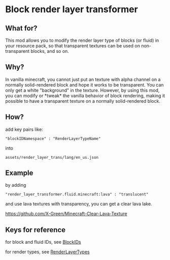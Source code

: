 # Block render layer transformer

## What for?

This mod allows you to modify the render layer type of blocks (or fluid) in your resource pack, 
so that transparent textures can be used on non-transparent blocks, and so on.

## Why?

In vanilla minecraft, you cannot just put an texture with alpha channel on a normally solid-rendered block
and hope it works to be transparent. You can only get a white "background" in the texture. However, by using this
mod,  you can modify or \*tweak* the vanilla behavior of block rendering, making it possible to have a transparent
texture on a normally solid-rendered block.

## How?

add key pairs like:

    "blockIDNamespace" : "RenderLayerTypeName"
    
into 

    assets/render_layer_trans/lang/en_us.json
    
## Example

by adding 

    "render_layer_transformer.fluid.minecraft:lava" : "translucent"

and use lava textures with transparency, you can get a clear lava lake.

https://github.com/X-Green/Minecraft-Clear-Lava-Texture



## Keys for reference

for block and fluid IDs, see [BlockIDs](docs/BlockIDs.txt)

for render types, see [RenderLayerTypes](docs/RenderLayerTypes.txt)


